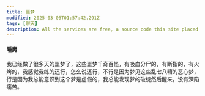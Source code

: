 ```yaml
---
title: 噩梦
modified: 2025-03-06T01:57:42.291Z
tags: [聊天]
description: All the services are free, a source code this site placed on github repository and intergration with netlify service, another service that you can use is github page for hosting your own static site.
---
```


#### 睡魔

我已经做了很多天的噩梦了，这些噩梦千奇百怪，有吸血分尸的，有断指的，有火烤的，我感觉我练的还行，怎么说还行，不行是因为梦见这些乱七八糟的恶心梦，行是因为我总能意识到这个梦是虚假的，我总能发现梦的破绽然后醒来，没有深陷痛苦。
